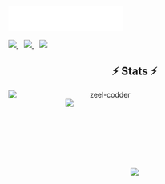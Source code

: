 <img src="images/svg/header_en.svg"></img>

<div>
<a href="https://twitter.com/zeelcoder">
<img width="30px" src="https://www.vectorlogo.zone/logos/twitter/twitter-official.svg" />
</a>&ensp;
<a href="https://www.linkedin.com/in/zeel-prajapati-4832971a3/">
<img width="30px" src="https://www.vectorlogo.zone/logos/linkedin/linkedin-icon.svg" />
</a>&ensp;
<a href="https://www.instagram.com/zeelprajapati_123/">
<img width="30px" src="https://www.vectorlogo.zone/logos/instagram/instagram-icon.svg" />
</a>

</div>

<h2 align="center">⚡ Stats ⚡</h2>
<p align=center>
  <div align=center>
    <a href="https://github.com/denvercoder1/github-readme-streak-stats" title="Go to Source">
      <img align="left" width=390 src="https://github-readme-streak-stats.herokuapp.com/?user=zeel-codder&theme=react&border=61dafb&hide_border=true" alt="zeel-codder" />
    </a>
    <a href="https://github.com/anuraghazra/github-readme-stats" title="Go to Source">
      <img align="right" width=390 src="https://github-readme-stats.vercel.app/api?username=zeel-codder&show_icons=true&theme=react&border_color=61dafb&hide_border=true" />
    </a>
  </div>
  <br><br><br><br><br><br><br><br><br>
  <div align=center>
    <a href="https://github.com/anuraghazra/github-readme-stats">
      <img width=325 align="center" src="https://github-readme-stats.vercel.app/api/top-langs/?username=zeel-codder&hide=c%23,powershell,Mathematica,Ruby,Objective-C,Objective-C%2b%2b,Cuda&title_color=61dafb&text_color=ffffff&icon_color=61dafb&bg_color=20232a&langs_count=8&layout=compact&border_color=61dafb&hide_border=true" />
    </a>
  </div>
</p>

<div>

<!-- ### 📊 GitHub Stats


![ZeelCodder GitHub stats](https://github-readme-stats.vercel.app/api?username=zeel-codder&show_icons=true&theme=) -->

</div>
